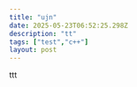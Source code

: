 ```yaml
---
title: "ujn"
date: 2025-05-23T06:52:25.298Z
description: "tt"
tags: ["test","c++"]
layout: post
---
```


ttt